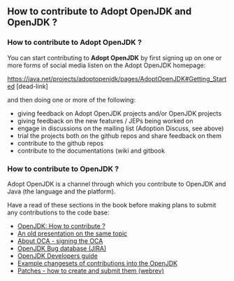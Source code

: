 ## How to contribute to Adopt OpenJDK and OpenJDK ?

### How to contribute to Adopt OpenJDK ?

You can start contributing to **Adopt OpenJDK** by first signing up on one or more forms of social media listen on the Adopt OpenJDK homepage:

https://java.net/projects/adoptopenjdk/pages/AdoptOpenJDK#Getting_Started [dead-link]

and then doing one or more of the following:

- giving feedback on Adopt OpenJDK projects and/or OpenJDK projects
- giving feedback on the new features / JEPs being worked on
- engage in discussions on the mailing list (Adoption Discuss, see above)
- trial the projects both on the github repos and share feedback on them
- contribute to the github repos
- contribute to the documentations (wiki and gitbook

### How to contribute to OpenJDK ?

Adopt OpenJDK is a channel through which you contribute to OpenJDK and Java (the language and the platform).

Have a read of these sections in the book before making plans to submit any contributions to the code base:

- [OpenJDK: How to contribute ?](http://openjdk.java.net/contribute/)
- [An old presentation on the same topic](http://www.oracle.com/technetwork/server-storage/ts-5230-159263.pdf)
- [About OCA - signing the OCA](../adopt-openjdk-getting-started/about_oca_-_signing_the_oca.md)
- [OpenJDK Bug database (JIRA)](../adopt-openjdk-getting-started/openjdk_bug_database_jira.md)
- [OpenJDK Developers guide](../intermediate-steps/openjdk_developers_guide.md)
- [Example changesets of contributions into the OpenJDK](../intermediate-steps/example_changesets_of_contributions_into_the_openjdk.md)
- [Patches - how to create and submit them (webrev)](../intermediate-steps/patches_-_how_to_create_and_submit_them_webrev.md)
